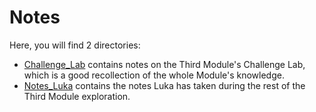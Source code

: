 # Notes

Here, you will find 2 directories:
* [Challenge_Lab](./Challenge_Lab/Challenge_Lab.md) contains notes on the Third Module's Challenge Lab, which is a good recollection of the whole Module's knowledge.
* [Notes_Luka](./Notes_Luka/Notes_Luka.md) contains the notes Luka has taken during the rest of the Third Module exploration.